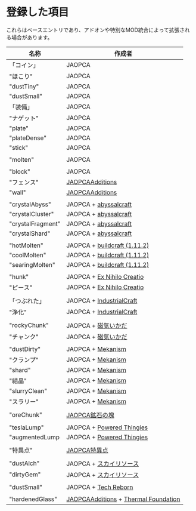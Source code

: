 # 登録した項目

これらはベースエントリであり、アドオンや特別なMOD統合によって拡張される場合があります。

| 名称                | 作成者                                                                                                                                                               |
| ----------------- | ----------------------------------------------------------------------------------------------------------------------------------------------------------------- |
| 「コイン」             | JAOPCA                                                                                                                                                            |
| "ほこり"             | JAOPCA                                                                                                                                                            |
| "dustTiny"        | JAOPCA                                                                                                                                                            |
| "dustSmall"       | JAOPCA                                                                                                                                                            |
| 「装備」              | JAOPCA                                                                                                                                                            |
| "ナゲット"            | JAOPCA                                                                                                                                                            |
| "plate"           | JAOPCA                                                                                                                                                            |
| "plateDense"      | JAOPCA                                                                                                                                                            |
| "stick"           | JAOPCA                                                                                                                                                            |
|                   |                                                                                                                                                                   |
| "molten"          | JAOPCA                                                                                                                                                            |
|                   |                                                                                                                                                                   |
| "block"           | JAOPCA                                                                                                                                                            |
| "フェンス"            | [JAOPCAAdditions](https://minecraft.curseforge.com/projects/jaopcaadditions)                                                                                      |
| "wall"            | [JAOPCAAdditions](https://minecraft.curseforge.com/projects/jaopcaadditions)                                                                                      |
|                   |                                                                                                                                                                   |
| "crystalAbyss"    | JAOPCA + [abyssalcraft](https://minecraft.curseforge.com/projects/abyssalcraft)                                                                                   |
| "crystalCluster"  | JAOPCA + [abyssalcraft](https://minecraft.curseforge.com/projects/abyssalcraft)                                                                                   |
| "crystalFragment" | JAOPCA + [abyssalcraft](https://minecraft.curseforge.com/projects/abyssalcraft)                                                                                   |
| "crystalShard"    | JAOPCA + [abyssalcraft](https://minecraft.curseforge.com/projects/abyssalcraft)                                                                                   |
|                   |                                                                                                                                                                   |
| "hotMolten"       | JAOPCA + [buildcraft (1.11.2)](https://minecraft.curseforge.com/projects/buildcraft)                                                                              |
| "coolMolten"      | JAOPCA + [buildcraft (1.11.2)](https://minecraft.curseforge.com/projects/buildcraft)                                                                              |
| "searingMolten"   | JAOPCA + [buildcraft (1.11.2)](https://minecraft.curseforge.com/projects/buildcraft)                                                                              |
|                   |                                                                                                                                                                   |
| "hunk"            | JAOPCA + [Ex Nihilo Creatio](https://minecraft.curseforge.com/projects/ex-nihilo-creatio)                                                                         |
| "ピース"             | JAOPCA + [Ex Nihilo Creatio](https://minecraft.curseforge.com/projects/ex-nihilo-creatio)                                                                         |
|                   |                                                                                                                                                                   |
| 「つぶれた」            | JAOPCA + [IndustrialCraft](https://minecraft.curseforge.com/projects/industrial-craft)                                                                            |
| "浄化"              | JAOPCA + [IndustrialCraft](https://minecraft.curseforge.com/projects/industrial-craft)                                                                            |
|                   |                                                                                                                                                                   |
| "rockyChunk"      | JAOPCA + [磁気いかだ](https://minecraft.curseforge.com/projects/magneticraft)                                                                                          |
| "チャンク"            | JAOPCA + [磁気いかだ](https://minecraft.curseforge.com/projects/magneticraft)                                                                                          |
|                   |                                                                                                                                                                   |
| "dustDirty"       | JAOPCA + [Mekanism](https://minecraft.curseforge.com/projects/mekanism)                                                                                           |
| "クランプ"            | JAOPCA + [Mekanism](https://minecraft.curseforge.com/projects/mekanism)                                                                                           |
| "shard"           | JAOPCA + [Mekanism](https://minecraft.curseforge.com/projects/mekanism)                                                                                           |
| "結晶"              | JAOPCA + [Mekanism](https://minecraft.curseforge.com/projects/mekanism)                                                                                           |
| "slurryClean"     | JAOPCA + [Mekanism](https://minecraft.curseforge.com/projects/mekanism)                                                                                           |
| "スラリー"            | JAOPCA + [Mekanism](https://minecraft.curseforge.com/projects/mekanism)                                                                                           |
|                   |                                                                                                                                                                   |
| "oreChunk"        | [JAOPCA鉱石の塊](https://minecraft.curseforge.com/projects/aobd-ore-chunks)                                                                                           |
|                   |                                                                                                                                                                   |
| "teslaLump"       | JAOPCA + [Powered Thingies](https://minecraft.curseforge.com/projects/powered-thingies)                                                                           |
| "augmentedLump    | JAOPCA + [Powered Thingies](https://minecraft.curseforge.com/projects/powered-thingies)                                                                           |
|                   |                                                                                                                                                                   |
| "特異点"             | [JAOPCA特異点](https://minecraft.curseforge.com/projects/jaopcasingularities)                                                                                        |
|                   |                                                                                                                                                                   |
| "dustAlch"        | JAOPCA + [スカイリソース](https://minecraft.curseforge.com/projects/sky-resources)                                                                                       |
| "dirtyGem"        | JAOPCA + [スカイリソース](https://minecraft.curseforge.com/projects/sky-resources)                                                                                       |
|                   |                                                                                                                                                                   |
| "dustSmall"       | JAOPCA + [Tech Reborn](https://minecraft.curseforge.com/projects/techreborn)                                                                                      |
|                   |                                                                                                                                                                   |
| "hardenedGlass"   | [JAOPCAAdditions](https://minecraft.curseforge.com/projects/jaopcaadditions) + [Thermal Foundation](https://minecraft.curseforge.com/projects/thermal-foundation) |